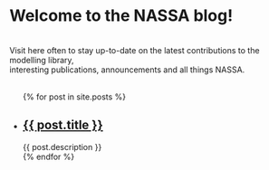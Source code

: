 <h1>Welcome to the NASSA blog!</h1><br>
Visit here often to stay up-to-date on the latest contributions to the modelling library, <br>
interesting publications, announcements and all things NASSA. <br><br>

<ul>
  {% for post in site.posts %}
    <li>
      <h2><a href="/NASSA-hub/{{ post.url }}">{{ post.title }}</a></h2>
      {{ post.description }}
    </li>
  {% endfor %}
</ul>
